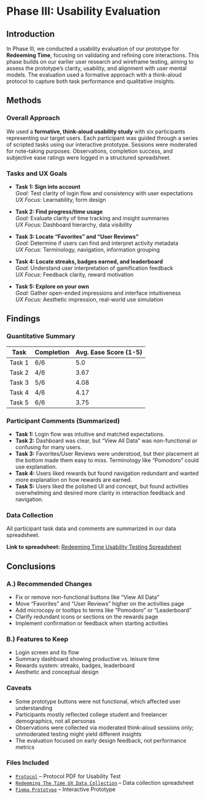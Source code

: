 # Phase III: Usability Evaluation

## Introduction

In Phase III, we conducted a usability evaluation of our prototype for **Redeeming Time**, focusing on validating and refining core interactions. This phase builds on our earlier user research and wireframe testing, aiming to assess the prototype’s clarity, usability, and alignment with user mental models. The evaluation used a formative approach with a think-aloud protocol to capture both task performance and qualitative insights.

## Methods

### Overall Approach

We used a **formative, think-aloud usability study** with six participants representing our target users. Each participant was guided through a series of scripted tasks using our interactive prototype. Sessions were moderated for note-taking purposes. Observations, completion success, and subjective ease ratings were logged in a structured spreadsheet.

### Tasks and UX Goals

- **Task 1: Sign into account**  
  *Goal:* Test clarity of login flow and consistency with user expectations  
  *UX Focus:* Learnability, form design

- **Task 2: Find progress/time usage**  
  *Goal:* Evaluate clarity of time tracking and insight summaries  
  *UX Focus:* Dashboard hierarchy, data visibility

- **Task 3: Locate “Favorites” and “User Reviews”**  
  *Goal:* Determine if users can find and interpret activity metadata  
  *UX Focus:* Terminology, navigation, information grouping

- **Task 4: Locate streaks, badges earned, and leaderboard**  
  *Goal:* Understand user interpretation of gamification feedback  
  *UX Focus:* Feedback clarity, reward motivation

- **Task 5: Explore on your own**  
  *Goal:* Gather open-ended impressions and interface intuitiveness  
  *UX Focus:* Aesthetic impression, real-world use simulation

## Findings

### Quantitative Summary

| Task | Completion | Avg. Ease Score (1-5) |
|------|-------------|------------------------|
| Task 1 | 6/6 | 5.0 |
| Task 2 | 4/6 | 3.67 |
| Task 3 | 5/6 | 4.08 |
| Task 4 | 4/6 | 4.17 |
| Task 5 | 6/6 | 3.75 |

### Participant Comments (Summarized)

- **Task 1:** Login flow was intuitive and matched expectations.  
- **Task 2:** Dashboard was clear, but “View All Data” was non-functional or confusing for many users.  
- **Task 3:** Favorites/User Reviews were understood, but their placement at the bottom made them easy to miss. Terminology like “Pomodoro” could use explanation.  
- **Task 4:** Users liked rewards but found navigation redundant and wanted more explanation on how rewards are earned.  
- **Task 5:** Users liked the polished UI and concept, but found activities overwhelming and desired more clarity in interaction feedback and navigation.

### Data Collection

All participant task data and comments are summarized in our data spreadsheet.

**Link to spreadsheet:** [Redeeming Time Usability Testing Spreadsheet](https://docs.google.com/spreadsheets/d/1Hww2r5Ptb8sxiFKQsdnBHyvCoCwvhPt316E12P0YqSg/edit?usp=sharing)

## Conclusions

### A.) Recommended Changes

- Fix or remove non-functional buttons like “View All Data”
- Move “Favorites” and “User Reviews” higher on the activities page
- Add microcopy or tooltips to terms like “Pomodoro” or “Leaderboard”
- Clarify redundant icons or sections on the rewards page
- Implement confirmation or feedback when starting activities

### B.) Features to Keep

- Login screen and its flow
- Summary dashboard showing productive vs. leisure time
- Rewards system: streaks, badges, leaderboard
- Aesthetic and conceptual design

### Caveats

- Some prototype buttons were not functional, which affected user understanding
- Participants mostly reflected college student and freelancer demographics, not all personas
- Observations were collected via moderated think-aloud sessions only; unmoderated testing might yield different insights
- The evaluation focused on early design feedback, not performance metrics

### Files Included

- [`Protocol`](../protocol/redeeming_time_protocol.pdf) – Protocol PDF for Usability Test
- [`Redeeming The Time UX Data Collection`](https://docs.google.com/spreadsheets/d/1Hww2r5Ptb8sxiFKQsdnBHyvCoCwvhPt316E12P0YqSg/edit?usp=sharing) – Data collection spreadsheet
- [`Figma Prototype`](https://www.figma.com/proto/DjvfgGfeNxMuRq7A8EOgy6/Redeeming-The-Time-Prototype?node-id=0-1&t=mu4tulNhRBLDPADQ-1) – Interactive Prototype
